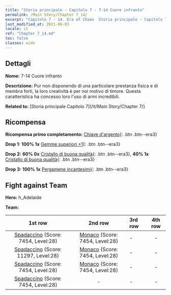 ```yaml
---
title: "Storia principale - Capitolo 7 - 7-14 Cuore infranto"
permalink: /Main Story/Chapter 7_14/
excerpt: "Capitolo 7 - 14. Era of Chaos  Storia principale - Capitolo 7_14. 7-14 Cuore infranto"
last_modified_at: 2021-06-03
locale: it
ref: "Chapter 7_14.md"
toc: false
classes: wide
---
```


## Dettagli

 **Nome:** 7-14 Cuore infranto

 **Descrizione:** Pur non disponendo di una particolare prestanza fisica e di membra forti, la loro creatività è per noi motivo di timore. Questa caratteristica ha concesso loro l'uso di armi incredibili.

 **Related to:** [Storia principale Capitolo 7](/it/Main Story/Chapter 7/)

## Ricompensa

 **Ricompensa primo completamento:** [Chiave d'argento](/ItemsIT/con_693/){: .btn .btn--era3}

 **Drop 1:** **100% 1x** [Gemme superiori +1](/ItemsIT/mat_23/){: .btn .btn--era3}

 **Drop 2:** **60% 0x** [Cristallo di buona qualità](/ItemsIT/mat_17/){: .btn .btn--era3}, **40% 1x** [Cristallo di buona qualità](/ItemsIT/mat_17/){: .btn .btn--era3}

 **Drop 3:** **100% 1x** [Pergamene incantesimi](/ItemsIT/con_694/){: .btn .btn--era3}


## Fight against Team
 **Hero:** h_Adelaide

 **Team:**


  | 1st row | 2nd row | 3rd row | 4th row |
  |:----:|:----:|:----|:----:|
  | [Spadaccino](/it/units/Swordsman/) (Score: 7454, Level:28)  | [Monaco](/it/units/Monk/) (Score: 7454, Level:28)  | - | - |
  | [Spadaccino](/it/units/Swordsman/) (Score: 11297, Level:28)  | [Monaco](/it/units/Monk/) (Score: 7454, Level:28)  | - | - |
  | [Spadaccino](/it/units/Swordsman/) (Score: 7454, Level:28)  | [Monaco](/it/units/Monk/) (Score: 7454, Level:28)  | - | - |
  | [Spadaccino](/it/units/Swordsman/) (Score: 7454, Level:28)  | - | - | - |


